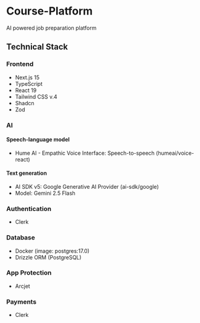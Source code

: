 # Course-Platform

AI powered job preparation platform

## Technical Stack

### Frontend
- Next.js 15
- TypeScript
- React 19
- Tailwind CSS v.4
- Shadcn
- Zod

### AI 
#### Speech-language model
- Hume AI - Empathic Voice Interface: Speech-to-speech (humeai/voice-react)
#### Text generation
- AI SDK v5: Google Generative AI Provider (ai-sdk/google)
- Model: Gemini 2.5 Flash
  
### Authentication
- Clerk

### Database
- Docker (image: postgres:17.0)
- Drizzle ORM (PostgreSQL)

### App Protection
- Arcjet

### Payments
- Clerk
